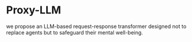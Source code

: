# Proxy-LLM
we propose an LLM-based request-response transformer designed not to replace agents but to safeguard their mental well-being.

